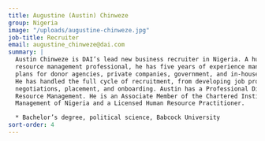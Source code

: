 ```yaml
---
title: Augustine (Austin) Chinweze
group: Nigeria
image: "/uploads/augustine-chinweze.jpg"
job-title: Recruiter
email: augustine_chinweze@dai.com
summary: |
  Austin Chinweze is DAI’s lead new business recruiter in Nigeria. A human
  resource management professional, he has five years of experience managing recruitment
  plans for donor agencies, private companies, government, and in-house openings.
  He has handled the full cycle of recruitment, from developing job profiles to offer
  negotiations, placement, and onboarding. Austin has a Professional Diploma in Human
  Resource Management. He is an Associate Member of the Chartered Institute of Personnel
  Management of Nigeria and a Licensed Human Resource Practitioner.

  * Bachelor’s degree, political science, Babcock University
sort-order: 4
---
```


